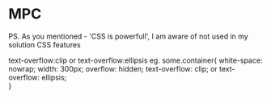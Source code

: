 # MPC

PS. As you mentioned - 'CSS is powerfull',
I am aware of not used in my solution CSS features

text-overflow:clip or text-overflow:ellipsis
eg.
some.container{
    white-space: nowrap; 
    width: 300px; 
    overflow: hidden;
    text-overflow: clip; 
    or
    text-overflow: ellipsis;			    
}
